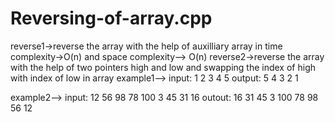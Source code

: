 # Reversing-of-array.cpp
reverse1->reverse the array with the help of auxilliary array in  time complexity->O(n)  and space complexity--> O(n)
reverse2->reverse the array with the help of two pointers high and low and swapping the index of high with index of low in array
example1-->
input:    1 2 3 4 5
output:   5 4 3 2 1

example2-->
input:   12 56 98 78 100 3 45 31 16
outout:  16 31 45 3 100 78 98 56 12
